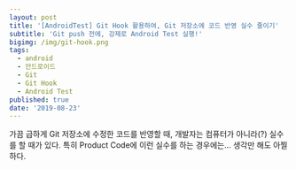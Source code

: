 ```yaml
---
layout: post
title: '[AndroidTest] Git Hook 활용하여, Git 저장소에 코드 반영 실수 줄이기'
subtitle: 'Git push 전에, 강제로 Android Test 실행!'
bigimg: /img/git-hook.png
tags:
  - android
  - 안드로이드
  - Git
  - Git Hook
  - Android Test
published: true
date: '2019-08-23'
---
```


가끔 급하게 Git 저장소에 수정한 코드를 반영할 때, 개발자는 컴퓨터가 아니라(?) 실수를 할 때가 있다.
특히 Product Code에 이런 실수를 하는 경우에는... 생각만 해도 아찔하다. 


